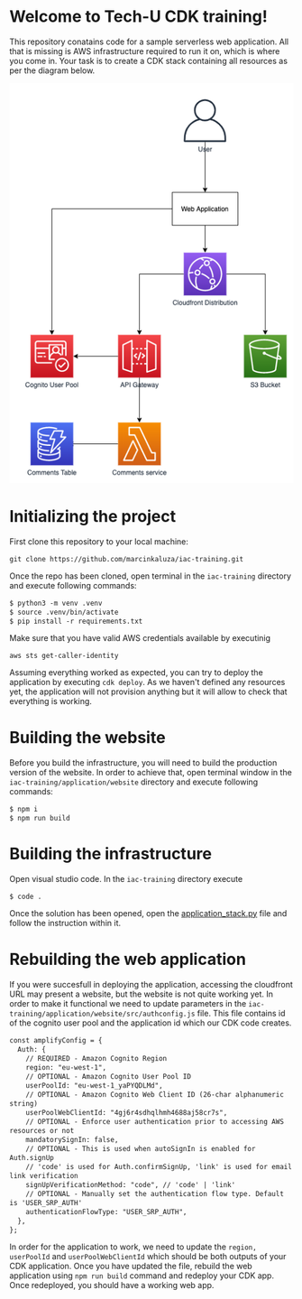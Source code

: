 # Welcome to Tech-U CDK training!

This repository conatains code for a sample serverless web application. All that is missing is AWS infrastructure required
to run it on, which is where you come in. Your task is to create a CDK stack containing all resources as per the diagram below.

![webapp](Application.png)

# Initializing the project

First clone this repository to your local machine:

```
git clone https://github.com/marcinkaluza/iac-training.git
```

Once the repo has been cloned, open terminal in the `iac-training` directory and execute following commands:

```
$ python3 -m venv .venv
$ source .venv/bin/activate
$ pip install -r requirements.txt
```

Make sure that you have valid AWS credentials available by executinig
```
aws sts get-caller-identity
```
Assuming everything worked as expected, you can try to deploy the application by executing ```cdk deploy```. As we haven't defined any resources yet, the application will not provision anything but it will allow to check that everything is working.

# Building the website

Before you build the infrastructure, you will need to build the production version of the website. In order to achieve that, open terminal window in the 
```iac-training/application/website``` directory and execute following commands:

```
$ npm i
$ npm run build
```

# Building the infrastructure

Open visual studio code. In the ```iac-training``` directory execute 
```
$ code .
```
Once the solution has been opened, open the [application_stack.py](./application/application_stack.py) file and follow the instruction within it.

# Rebuilding the web application

If you were succesfull in deploying the application, accessing the cloudfront URL may present a website, but the website is not quite working yet. In order to make it functional we need to update parameters in the ```iac-training/application/website/src/authconfig.js``` file. This file contains id of the cognito user pool and the application id which our CDK code creates. 

```
const amplifyConfig = {
  Auth: {
    // REQUIRED - Amazon Cognito Region
    region: "eu-west-1",
    // OPTIONAL - Amazon Cognito User Pool ID
    userPoolId: "eu-west-1_yaPYQDLMd",
    // OPTIONAL - Amazon Cognito Web Client ID (26-char alphanumeric string)
    userPoolWebClientId: "4gj6r4sdhqlhmh4688aj58cr7s",
    // OPTIONAL - Enforce user authentication prior to accessing AWS resources or not
    mandatorySignIn: false,
    // OPTIONAL - This is used when autoSignIn is enabled for Auth.signUp
    // 'code' is used for Auth.confirmSignUp, 'link' is used for email link verification
    signUpVerificationMethod: "code", // 'code' | 'link'
    // OPTIONAL - Manually set the authentication flow type. Default is 'USER_SRP_AUTH'
    authenticationFlowType: "USER_SRP_AUTH",
  },
};
```

In order for the application to work, we need to update the ```region, userPoolId``` and ```userPoolWebClientId``` which should be both outputs of your CDK application. Once you have updated the file, rebuild the web application using ```npm run build``` command and redeploy your CDK app. Once redeployed, you should have a working web app.